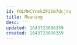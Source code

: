 ```yaml
---
id: FOLMHCYnmkZF26B7dcj4a
title: Meaning
desc: ''
updated: 1643723096359
created: 1643723096359
---
```


